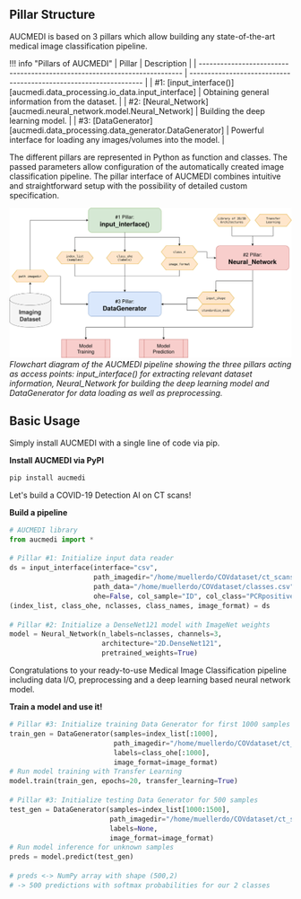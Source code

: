 ## Pillar Structure

AUCMEDI is based on 3 pillars which allow building any state-of-the-art medical image classification pipeline.

!!! info "Pillars of AUCMEDI"
    | Pillar                                                                       | Description                                                    |
    | ------------------------------------------------------------------------- | ----------------------------------------------------------------- |
    | #1: [input_interface()][aucmedi.data_processing.io_data.input_interface]  | Obtaining general information from the dataset.                   |
    | #2: [Neural_Network][aucmedi.neural_network.model.Neural_Network]         | Building the deep learning model.                                 |
    | #3: [DataGenerator][aucmedi.data_processing.data_generator.DataGenerator] | Powerful interface for loading any images/volumes into the model. |

The different pillars are represented in Python as function and classes.
The passed parameters allow configuration of the automatically created image classification pipeline.
The pillar interface of AUCMEDI combines intuitive and straightforward setup with the possibility
of detailed custom specification.

![alt text](../images/aucmedi.pillars.png)
*Flowchart diagram of the AUCMEDI pipeline showing the three pillars acting as access points: input_interface() for extracting relevant dataset information, Neural_Network for building the deep learning model and DataGenerator for data loading as well as preprocessing.*

## Basic Usage

Simply install AUCMEDI with a single line of code via pip.

**Install AUCMEDI via PyPI**
```sh
pip install aucmedi
```

Let's build a COVID-19 Detection AI on CT scans!

**Build a pipeline**
```python
# AUCMEDI library
from aucmedi import *

# Pillar #1: Initialize input data reader
ds = input_interface(interface="csv",
                     path_imagedir="/home/muellerdo/COVdataset/ct_scans/",
                     path_data="/home/muellerdo/COVdataset/classes.csv",
                     ohe=False, col_sample="ID", col_class="PCRpositive")
(index_list, class_ohe, nclasses, class_names, image_format) = ds

# Pillar #2: Initialize a DenseNet121 model with ImageNet weights
model = Neural_Network(n_labels=nclasses, channels=3,
                       architecture="2D.DenseNet121",
                       pretrained_weights=True)
```
Congratulations to your ready-to-use Medical Image Classification pipeline including data I/O, preprocessing and a deep learning based neural network model.

**Train a model and use it!**
```python
# Pillar #3: Initialize training Data Generator for first 1000 samples
train_gen = DataGenerator(samples=index_list[:1000],
                          path_imagedir="/home/muellerdo/COVdataset/ct_scans/",
                          labels=class_ohe[:1000],
                          image_format=image_format)
# Run model training with Transfer Learning
model.train(train_gen, epochs=20, transfer_learning=True)

# Pillar #3: Initialize testing Data Generator for 500 samples
test_gen = DataGenerator(samples=index_list[1000:1500],
                         path_imagedir="/home/muellerdo/COVdataset/ct_scans/",
                         labels=None,
                         image_format=image_format)
# Run model inference for unknown samples
preds = model.predict(test_gen)

# preds <-> NumPy array with shape (500,2)
# -> 500 predictions with softmax probabilities for our 2 classes
```
